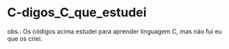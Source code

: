# C-digos_C_que_estudei

obs.: Os códigos acima estudei para aprender linguagem C, mas não fui eu que os criei.
